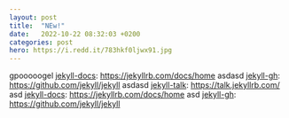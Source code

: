```yaml
---
layout: post
title:  "NEw!"
date:   2022-10-22 08:32:03 +0200
categories: post
hero: https://i.redd.it/783hkf0ljwx91.jpg
---
```


gpooooogel
[jekyll-docs]: https://jekyllrb.com/docs/home
asdasd
[jekyll-gh]:   https://github.com/jekyll/jekyll
asdasd
[jekyll-talk]: https://talk.jekyllrb.com/
asd
[jekyll-docs]: https://jekyllrb.com/docs/home
asd
[jekyll-gh]:   https://github.com/jekyll/jekyll

[jekyll-asdtalk]: https://talk.jekyllrb.com/

[jekyll-docs]: https://jekyllrb.com/docs/home

[jekyll-gh]:   https://github.com/jekyll/jekyll

[jekyll-talk]: https://talk.jekyllrb.com/   
